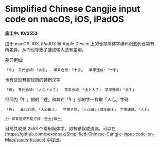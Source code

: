 # Simplified Chinese Cangjie input code on macOS, iOS, iPadOS
**施工中: 10/2553**

由于 macOS, iOS, iPadOS 等 Apple Device 上的仓颉简体字编码跟五代仓颉有所差异，从而也导致了速成输入法有差别。

差异例如:

```
「车」 五代仓颉:「大手」  苹果仓颉:「十手」  苹果速成:「十手」
```

也有些没有按规则的特例汉字
```
「链」 五代仓颉:「人心卜大手」  苹果仓颉:「金卜大手」 苹果速成:「金手」
```
但同为「钅」部的「锂」和其它「钅」部的字一样取「人心」字码
```
「锂」  五代仓颉:「人心田土」  苹果仓颉:「人心田土|难金田土」 苹果速成:「人土」

// 苹果速成不能打成「金土|难土」
```

目前共收录 2553 个常用简体字，如有错误或遗漏，可以在 [https://github.com/bexonpak/Simplified-Chinese-Cangjie-input-code-on-Mac/issues](issues) 中提出。